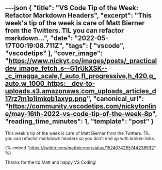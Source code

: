---json
{
  "title": "VS Code Tip of the Week: Refactor Markdown Headers",
  "excerpt": "This week's tip of the week is care of Matt Bierner from the Twitters. TIL you can refactor markdown...",
  "date": "2022-05-17T00:19:08.711Z",
  "tags": [
    "vscode",
    "vscodetips"
  ],
  "cover_image": "https://www.nickyt.co/images/posts/_practicaldev_image_fetch_s--G1rUkXSK--_c_imagga_scale,f_auto,fl_progressive,h_420,q_auto,w_1000_https:__dev-to-uploads.s3.amazonaws.com_uploads_articles_d17rz7m1p1imkqb1axyp.png",
  "canonical_url": "https://community.vscodetips.com/nickytonline/may-16th-2022-vs-code-tip-of-the-week-8p",
  "reading_time_minutes": 1,
  "template": "post"
}
---

This week's tip of the week is care of Matt Bierner from the Twitters. TIL you can refactor markdown headers so you don't end up with broken links.

{% embed "https://twitter.com/mattbierner/status/1524074285744238592" %}

Thanks for the tip Matt and happy VS Coding!
